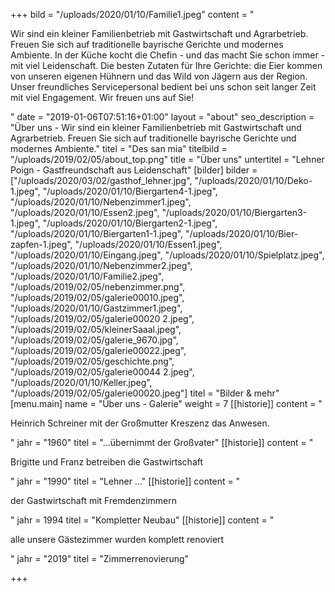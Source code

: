+++
bild = "/uploads/2020/01/10/Familie1.jpeg"
content = "<p>Wir sind ein kleiner Familienbetrieb mit Gastwirtschaft und Agrarbetrieb. Freuen Sie sich auf traditionelle bayrische Gerichte und modernes Ambiente. In der Küche kocht die Chefin - und das macht Sie schon immer - mit viel Leidenschaft. Die besten Zutaten für Ihre Gerichte: die Eier kommen von unseren eigenen Hühnern und das Wild von Jägern aus der Region. Unser freundliches Servicepersonal bedient bei uns schon seit langer Zeit mit viel Engagement. Wir freuen uns auf Sie!</p>"
date = "2019-01-06T07:51:16+01:00"
layout = "about"
seo_description = "Über uns - Wir sind ein kleiner Familienbetrieb mit Gastwirtschaft und Agrarbetrieb. Freuen Sie sich auf traditionelle bayrische Gerichte und modernes Ambiente."
titel = "Des san mia"
titelbild = "/uploads/2019/02/05/about_top.png"
title = "Über uns"
untertitel = "Lehner Poign - Gastfreundschaft aus Leidenschaft"
[bilder]
bilder = ["/uploads/2020/03/02/gasthof_lehner.jpg", "/uploads/2020/01/10/Deko-1.jpeg", "/uploads/2020/01/10/Biergarten4-1.jpeg", "/uploads/2020/01/10/Nebenzimmer1.jpeg", "/uploads/2020/01/10/Essen2.jpeg", "/uploads/2020/01/10/Biergarten3-1.jpeg", "/uploads/2020/01/10/Biergarten2-1.jpeg", "/uploads/2020/01/10/Biergarten1-1.jpeg", "/uploads/2020/01/10/Bier-zapfen-1.jpeg", "/uploads/2020/01/10/Essen1.jpeg", "/uploads/2020/01/10/Eingang.jpeg", "/uploads/2020/01/10/Spielplatz.jpeg", "/uploads/2020/01/10/Nebenzimmer2.jpeg", "/uploads/2020/01/10/Familie2.jpeg", "/uploads/2019/02/05/nebenzimmer.png", "/uploads/2019/02/05/galerie00010.jpeg", "/uploads/2020/01/10/Gastzimmer1.jpeg", "/uploads/2019/02/05/galerie00020 2.jpeg", "/uploads/2019/02/05/kleinerSaaal.jpeg", "/uploads/2019/02/05/galerie_9670.jpg", "/uploads/2019/02/05/galerie00022.jpeg", "/uploads/2019/02/05/geschichte.png", "/uploads/2019/02/05/galerie00044 2.jpeg", "/uploads/2020/01/10/Keller.jpeg", "/uploads/2019/02/05/galerie00020.jpeg"]
titel = "Bilder & mehr"
[menu.main]
name = "Über uns - Galerie"
weight = 7
[[historie]]
content = "<p>Heinrich Schreiner mit der Großmutter Kreszenz das Anwesen.</p>"
jahr = "1960"
titel = "...übernimmt der Großvater"
[[historie]]
content = "<p>Brigitte und Franz betreiben die Gastwirtschaft</p>"
jahr = "1990"
titel = "Lehner ..."
[[historie]]
content = "<p>der Gastwirtschaft mit Fremdenzimmern</p>"
jahr = 1994
titel = "Kompletter Neubau"
[[historie]]
content = "<p>alle unsere Gästezimmer wurden komplett renoviert</p>"
jahr = "2019"
titel = "Zimmerrenovierung"

+++
